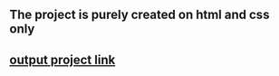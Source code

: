 ## The project is purely created on html and css only
## [output project link](https://fsjs-realestate.netlify.app/)
